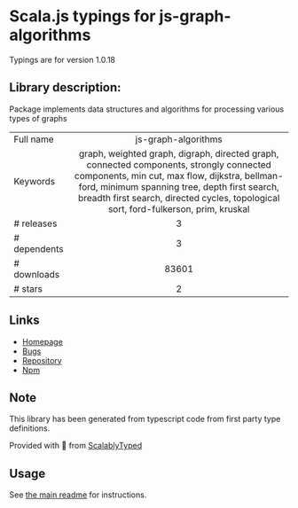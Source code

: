 
# Scala.js typings for js-graph-algorithms

Typings are for version 1.0.18

## Library description:
Package implements data structures and algorithms for processing various types of graphs

|                    |                 |
| ------------------ | :-------------: |
| Full name          | js-graph-algorithms |
| Keywords           | graph, weighted graph, digraph, directed graph, connected components, strongly connected components, min cut, max flow, dijkstra, bellman-ford, minimum spanning tree, depth first search, breadth first search, directed cycles, topological sort, ford-fulkerson, prim, kruskal |
| # releases         | 3 |
| # dependents       | 3 |
| # downloads        | 83601 |
| # stars            | 2 |

## Links
- [Homepage](https://github.com/chen0040/js-graph-algorithms#readme)
- [Bugs](https://github.com/chen0040/js-graph-algorithms/issues)
- [Repository](https://github.com/chen0040/js-graph-algorithms)
- [Npm](https://www.npmjs.com/package/js-graph-algorithms)
    


## Note
This library has been generated from typescript code from first party type definitions.

Provided with :purple_heart: from [ScalablyTyped](https://github.com/oyvindberg/ScalablyTyped)

## Usage
See [the main readme](../../readme.md) for instructions.


